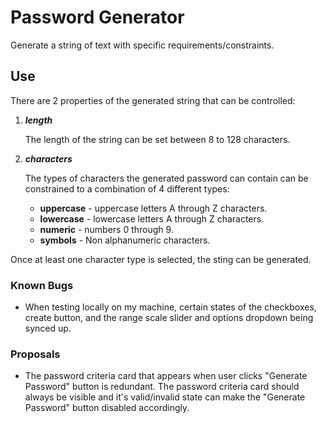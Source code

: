 # Password Generator

Generate a string of text with specific requirements/constraints.

## Use

There are 2 properties of the generated string that can be controlled:

1. ***length***

    The length of the string can be set between 8 to 128 characters.

1. ***characters***

    The types of characters the generated password can contain can be constrained to a combination of 4 different types:

    - **uppercase** - uppercase letters A through Z characters.
    - **lowercase** - lowercase letters A through Z characters.
    - **numeric** - numbers 0 through 9.
    - **symbols** - Non alphanumeric characters.

Once at least one character type is selected, the sting can be generated.

### Known Bugs

- When testing locally on my machine, certain states of the checkboxes, create button, and the range scale slider and
  options dropdown being synced up.

### Proposals

- The password criteria card that appears when user clicks "Generate Password" button is redundant. The password
  criteria card should always be visible and it's valid/invalid state can make the "Generate Password" button
  disabled accordingly.
